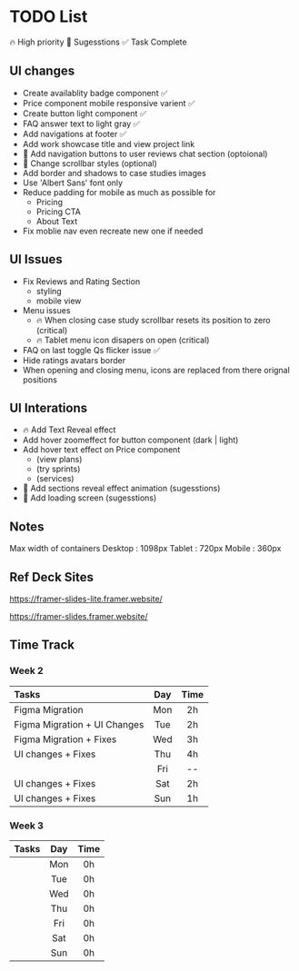 # TODO List

🔥 High priority
🎨 Sugesstions
✅ Task Complete

## UI changes

-   Create availablity badge component ✅
-   Price component mobile responsive varient ✅
-   Create button light component ✅
-   FAQ answer text to light gray ✅
-   Add navigations at footer ✅
-   Add work showcase title and view project link
-   🎨 Add navigation buttons to user reviews chat section (optoional)
-   🎨 Change scrollbar styles (optional)
-   Add border and shadows to case studies images
-   Use 'Albert Sans' font only
-   Reduce padding for mobile as much as possible for
    -   Pricing
    -   Pricing CTA
    -   About Text
-   Fix moblie nav even recreate new one if needed

## UI Issues

-   Fix Reviews and Rating Section
    -   styling
    -   mobile view
-   Menu issues
    -   🔥 When closing case study scrollbar resets its position to zero (critical)
    -   🔥 Tablet menu icon disapers on open (critical)
-   FAQ on last toggle Qs flicker issue ✅
-   Hide ratings avatars border
-   When opening and closing menu, icons are replaced from there orignal positions

## UI Interations

-   🔥 Add Text Reveal effect
-   Add hover zoomeffect for button component (dark | light)
-   Add hover text effect on Price component
    -   (view plans)
    -   (try sprints)
    -   (services)
-   🎨 Add sections reveal effect animation (sugesstions)
-   🎨 Add loading screen (sugesstions)

## Notes

Max width of containers
Desktop : 1098px
Tablet : 720px
Mobile : 360px

## Ref Deck Sites

https://framer-slides-lite.framer.website/

https://framer-slides.framer.website/

## Time Track

### Week 2

| Tasks                        | Day | Time |
| :--------------------------- | :-: | :--: |
| Figma Migration              | Mon |  2h  |
| Figma Migration + UI Changes | Tue |  2h  |
| Figma Migration + Fixes      | Wed |  3h  |
| UI changes + Fixes           | Thu |  4h  |
|                              | Fri |  --  |
| UI changes + Fixes           | Sat |  2h  |
| UI changes + Fixes           | Sun |  1h  |

### Week 3

| Tasks | Day | Time |
| :---- | :-: | :--: |
|       | Mon |  0h  |
|       | Tue |  0h  |
|       | Wed |  0h  |
|       | Thu |  0h  |
|       | Fri |  0h  |
|       | Sat |  0h  |
|       | Sun |  0h  |
